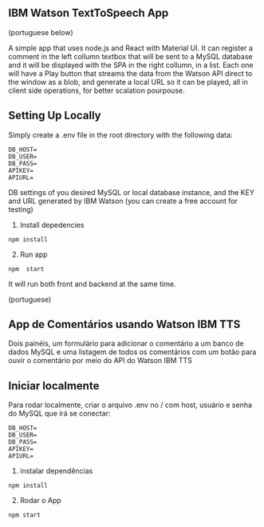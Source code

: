 ## IBM Watson TextToSpeech App

(portuguese below)

A simple app that uses node.js and React with Material UI.
It can register a comment in the left collumn textbox that will be sent to a MySQL database and it will be displayed with the SPA in the right collumn, in a list. Each one will have a Play button that streams the data from the Watson API direct to the window as a blob, and generate a local URL so it can be played, all in client side operations, for better scalation pourpouse.

## Setting Up Locally

Simply create a .env file in the root directory with the following data:

```
DB_HOST=
DB_USER=
DB_PASS=
APIKEY=
APIURL=
```

DB settings of you desired MySQL or local database instance, and the KEY and URL generated by IBM Watson (you can create a free account for testing)

1. Install depedencies

```
npm install
```

2. Run app

```
npm  start
```

It will run both front and backend at the same time.


(portuguese)

## App de Comentários usando Watson IBM TTS

Dois painéis, um formulário para adicionar o comentário a um banco de dados MySQL e uma listagem de todos os comentários com um botão para ouvir o comentário por meio do API do Watson IBM TTS

## Iniciar localmente

Para rodar localmente, criar o arquivo .env no / com host, usuário e senha do MySQL que irá se conectar:

```
DB_HOST=
DB_USER=
DB_PASS=
APIKEY=
APIURL=
```


1. instalar dependências

```
npm install

```

2. Rodar o App

```
npm start

```
